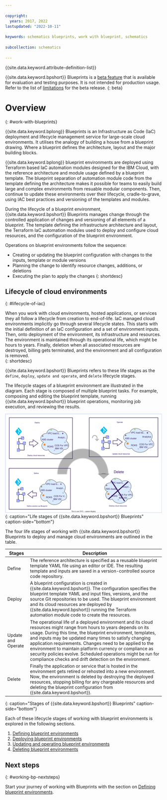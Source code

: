 ```yaml
---

copyright:
  years: 2017, 2022
lastupdated: "2022-10-11"

keywords: schematics blueprints, work with blueprint, schematics

subcollection: schematics

---
```


{{site.data.keyword.attribute-definition-list}}

{{site.data.keyword.bpshort}} Blueprints is a [beta feature](/docs/schematics?topic=schematics-bp-beta-limitations) that is available for evaluation and testing purposes. It is not intended for production usage. Refer to the list of [limitations](/docs/schematics?topic=schematics-bp-beta-limitations) for the beta release.
{: beta}

# Overview
{: #work-with-blueprints}

{{site.data.keyword.bplong}} Blueprints is an Infrastructure as Code (IaC) deployment and lifecycle management service for large-scale cloud environments. It utilises the analogy of building a house from a blueprint drawing. Where a blueprint defines the architecture, layout and the major building blocks.  

{{site.data.keyword.bplong}} blueprint environments are deployed using Terraform based IaC automation modules designed for the IBM Cloud, with the reference architecture and module usage defined by a blueprint template. The blueprint separation of automation module code from the template defining the architecture makes it possible for teams to easily build large and complex environments from resuable modular components. Then, continue to update these environments over their lifecycle, cradle-to-grave, using IAC best practices and versioning of the templates and modules. 

During the lifecycle of a blueprint environment, {{site.data.keyword.bpshort}} Blueprints manages change through the controlled application of changes and versioning of all elements of a blueprint. The template defining the infrastructure architecture and layout, the Terraform IaC automation modules used to deploy and configure cloud resources, and the configuration of the blueprint environment. 

Operations on blueprint environments follow the sequence:
- Creating or updating the blueprint configuration with changes to the inputs, template or module versions
- Planning the change to identify resource changes, additions, or deletions 
- Executing the plan to apply the changes 
{: shortdesc}

## Lifecycle of cloud environments
{: #lifecycle-of-iac}

When you work with cloud environments, hosted applications, or services they all follow a lifecycle from creation to end-of-life. IaC managed cloud environments implicitly go through several lifecycle states. This starts with the initial definition of an IaC configuration and a set of environment inputs. Then, onto deployment of the environment, its infrastructure and resources. The environment is maintained through its operational life, which might be hours to years. Finally, deletion when all associated resources are destroyed, billing gets terminated, and the environment and all configuration is removed.  
{: shortdesc}

{{site.data.keyword.bpshort}} Blueprints refers to these life stages as the `define`, `deploy`, `update and operate`, and `delete` lifecycle stages. 

The lifecycle stages of a blueprint environment are illustrated in the diagram. Each stage is composed of multiple blueprint tasks. For example, composing and editing the blueprint template, running {{site.data.keyword.bpshort}} blueprint operations, monitoring job execution, and reviewing the results. 

![Life stages of {{site.data.keyword.bpshort}} Blueprints](../images/bp-life-stages.svg){: caption="Life stages of {{site.data.keyword.bpshort}} Blueprints" caption-side="bottom"}

The four life stages of working with {{site.data.keyword.bpshort}} Blueprints to deploy and manage cloud environments are outlined in the table.

| Stages | Description |
| -- | -- |
| Define | The reference architecture is specified as a reusable blueprint template YAML file using an editor or IDE. The resulting template and inputs are saved in a version-controlled source code repository. |
| Deploy | A blueprint configuration is created in {{site.data.keyword.bpshort}}. The configuration specifies the blueprint template YAML and input files, versions, and the source Git repositories to be used. The blueprint environment and its cloud resources are deployed by {{site.data.keyword.bpshort}} running the Terraform automation module code to create the resources. |
| Update and Operate | The operational life of a deployed environment and its cloud resources might range from hours to years depends on its usage. During this time, the blueprint environment, templates, and inputs may be updated many times to satisfy changing application requirements. Changes need to be applied to the environment to maintain platform currency or compliance as security policies evolve. Scheduled operations might be run for compliance checks and drift detection on the environment. |
| Delete | Finally the application or service that is hosted in the environment gets retired or rehosted into a new environment. Now, the environment is deleted by destroying the deployed resources, stopping billing for any chargeable resources and deleting the blueprint configuration from {{site.data.keyword.bpshort}}. |
{: caption="Stages of {{site.data.keyword.bpshort}} Blueprints" caption-side="bottom"}

Each of these lifecycle stages of working with blueprint environments is explored in the following sections. 

1. [Defining blueprint environments](/docs/schematics?topic=schematics-define-blueprints) 
2. [Deploying blueprint environments](/docs/schematics?topic=schematics-deploy-blueprints)
3. [Updating and operating blueprint environments](/docs/schematics?topic=schematics-update-blueprint)
4. [Deleting blueprint environments](/docs/schematics?topic=schematics-delete-blueprints) 
  
## Next steps
{: #working-bp-nextsteps}

Start your journey of working with Blueprints with the section on [Defining blueprint environments](/docs/schematics?topic=schematics-define-blueprints). 
